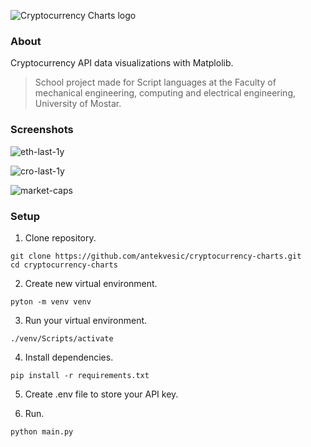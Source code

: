 ![Cryptocurrency Charts logo](https://user-images.githubusercontent.com/57301167/125193873-0ccd3180-e24f-11eb-8908-8d0e17a43ea6.png)

### About

Cryptocurrency API data visualizations with Matplolib.

> School project made for Script languages at the Faculty of mechanical engineering, computing and electrical engineering, University of Mostar.

### Screenshots

![eth-last-1y](https://user-images.githubusercontent.com/57301167/124183391-6e0b3d00-dab8-11eb-8a6f-fa01216b19f8.png)

![cro-last-1y](https://user-images.githubusercontent.com/57301167/124183396-719ec400-dab8-11eb-8e43-740d31a448fe.png)

![market-caps](https://user-images.githubusercontent.com/57301167/124183403-7499b480-dab8-11eb-88c9-8bae15f5d92a.png)

### Setup
1. Clone repository.
```
git clone https://github.com/antekvesic/cryptocurrency-charts.git
cd cryptocurrency-charts
```
2. Create new virtual environment.
```
pyton -m venv venv
```
3. Run your virtual environment.
```
./venv/Scripts/activate
```
4. Install dependencies.
```
pip install -r requirements.txt
```
5. Create .env file to store your API key.

6. Run.
```
python main.py
```

